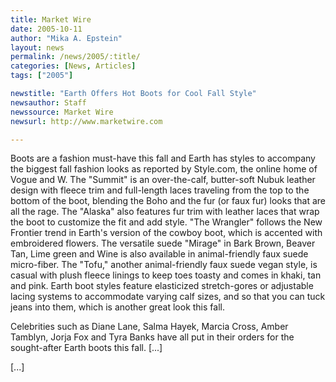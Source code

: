 ```yaml
---
title: Market Wire
date: 2005-10-11
author: "Mika A. Epstein"
layout: news
permalink: /news/2005/:title/
categories: [News, Articles]
tags: ["2005"]

newstitle: "Earth Offers Hot Boots for Cool Fall Style"
newsauthor: Staff
newssource: Market Wire
newsurl: http://www.marketwire.com

---
```

Boots are a fashion must-have this fall and Earth has styles to accompany the biggest fall fashion looks as reported by Style.com, the online home of Vogue and W. The "Summit" is an over-the-calf, butter-soft Nubuk leather design with fleece trim and full-length laces traveling from the top to the bottom of the boot, blending the Boho and the fur (or faux fur) looks that are all the rage. The "Alaska" also features fur trim with leather laces that wrap the boot to customize the fit and add style. "The Wrangler" follows the New Frontier trend in Earth's version of the cowboy boot, which is accented with embroidered flowers. The versatile suede "Mirage" in Bark Brown, Beaver Tan, Lime green and Wine is also available in animal-friendly faux suede micro-fiber. The "Tofu," another animal-friendly faux suede vegan style, is casual with plush fleece linings to keep toes toasty and comes in khaki, tan and pink. Earth boot styles feature elasticized stretch-gores or adjustable lacing systems to accommodate varying calf sizes, and so that you can tuck jeans into them, which is another great look this fall.

Celebrities such as Diane Lane, Salma Hayek, Marcia Cross, Amber Tamblyn, Jorja Fox and Tyra Banks have all put in their orders for the sought-after Earth boots this fall. [...]

[...]

